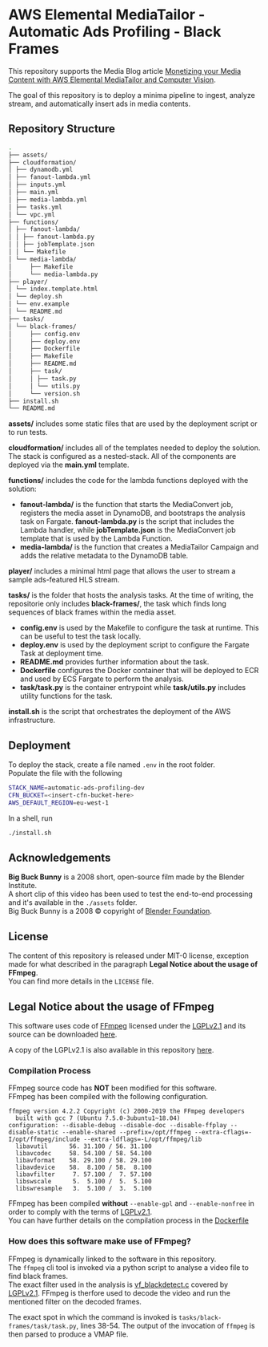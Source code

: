 # AWS Elemental MediaTailor - Automatic Ads Profiling - Black Frames

This repository supports the Media Blog article [Monetizing your Media Content with AWS Elemental MediaTailor and Computer Vision](https://aws.amazon.com/blogs/media/monetizing-your-media-content-with-media-tailor).
  
The goal of this repository is to deploy a minima pipeline to ingest, analyze
stream, and automatically insert ads in media contents.


## Repository Structure
```bash
.
├── assets/
├── cloudformation/
│ ├── dynamodb.yml
│ ├── fanout-lambda.yml
│ ├── inputs.yml
│ ├── main.yml
│ ├── media-lambda.yml
│ ├── tasks.yml
│ └── vpc.yml
├── functions/
│ ├── fanout-lambda/
│ │ ├── fanout-lambda.py
│ │ ├── jobTemplate.json
│ │ └── Makefile
│ └── media-lambda/
│     ├── Makefile
│     └── media-lambda.py
├── player/
│ └── index.template.html
│ └── deploy.sh
│ └── env.example
│ └── README.md
├── tasks/
│ └── black-frames/
│     ├── config.env
│     ├── deploy.env
│     ├── Dockerfile
│     ├── Makefile
│     ├── README.md
│     ├── task/
│     │ ├── task.py
│     │ └── utils.py
│     └── version.sh
├── install.sh
└── README.md

```

**assets/** includes some static files that are used by the deployment script or to run tests.

**cloudformation/** includes all of the templates needed to deploy the solution.  The stack is configured as a nested-stack. All of the components are deployed via the **main.yml** template.

**functions/** includes the code for the lambda functions deployed with the solution:

* **fanout-lambda/** is the function that starts the MediaConvert job, registers the media asset in DynamoDB, and bootstraps the analysis task on Fargate. **fanout-lambda.py** is the script that includes the Lambda handler, while **jobTemplate.json** is the MediaConvert job template that is used by the Lambda Function.
* **media-lambda/** is the function that creates a MediaTailor Campaign and adds the relative metadata to the DynamoDB table.

**player/** includes a minimal html page that allows the user to stream a sample ads-featured HLS stream.  

**tasks/** is the folder that hosts the analysis tasks. At the time of writing, the repositorie only includes **black-frames/**, the task which finds long sequences of black frames within the media asset.

* **config.env** is used by the Makefile to configure the task at runtime. This can be useful to test the task locally.
* **deploy.env** is used by the deployment script to configure the Fargate Task at deployment time. 
* **README.md** provides further information about the task.
* **Dockerfile** configures the Docker container that will be deployed to ECR and used by ECS Fargate to perform the analysis.
* **task/task.py** is the container entrypoint while **task/utils.py** includes utility functions for the task.

**install.sh** is the script that orchestrates the deployment of the AWS infrastructure.


## Deployment
To deploy the stack, create a file named `.env` in the root folder.  
Populate the file with the following 

```bash
STACK_NAME=automatic-ads-profiling-dev
CFN_BUCKET=<insert-cfn-bucket-here>
AWS_DEFAULT_REGION=eu-west-1

```
In a shell, run 
```bash
./install.sh
```

## Acknowledgements

**Big Buck Bunny** is a 2008 short, open-source film made by the Blender Institute.  
A short clip of this video has been used to test the end-to-end processing and
it's available in the `./assets` folder.  
Big Buck Bunny is a 2008 &copy; copyright of [Blender Foundation](http://www.bigbuckbunny.org/).

## License
The content of this repository is released under MIT-0 license, exception made for what described in the paragraph **Legal Notice about the usage of FFmpeg**.  
You can find more details in the `LICENSE` file.  

## Legal Notice about the usage of FFmpeg

This software uses code of <a href=http://ffmpeg.org>FFmpeg</a> licensed under
the <a href=http://www.gnu.org/licenses/old-licenses/lgpl-2.1.html>LGPLv2.1</a>
and its source can be downloaded <a href="/tasks/black-frames/ffmpeg/ffmpeg-4.2.2.tar.bz2">here</a>.   

A copy of the LGPLv2.1 is also available in this repository [here](/tasks/black-frames/ffmpeg/LICENSE).  

### Compilation Process
FFmpeg source code has **NOT** been modified for this software.  
FFmpeg has been compiled with the following configuration.  

```
ffmpeg version 4.2.2 Copyright (c) 2000-2019 the FFmpeg developers
  built with gcc 7 (Ubuntu 7.5.0-3ubuntu1~18.04)
configuration: --disable-debug --disable-doc --disable-ffplay --disable-static --enable-shared --prefix=/opt/ffmpeg --extra-cflags=-I/opt/ffmpeg/include --extra-ldflags=-L/opt/ffmpeg/lib
  libavutil      56. 31.100 / 56. 31.100
  libavcodec     58. 54.100 / 58. 54.100
  libavformat    58. 29.100 / 58. 29.100
  libavdevice    58.  8.100 / 58.  8.100
  libavfilter     7. 57.100 /  7. 57.100
  libswscale      5.  5.100 /  5.  5.100
  libswresample   3.  5.100 /  3.  5.100
```
FFmpeg has been compiled **without** `--enable-gpl` and `--enable-nonfree` in order to comply with the terms of [LGPLv2.1](/tasks/black-frames/ffmpeg/LICENSE).  
You can have further details on the compilation process in the [Dockerfile](/tasks/black-frames/Dockerfile)  

### How does this software make use of FFmpeg?
FFmpeg is dynamically linked to the software in this repository.  
The `ffmpeg` cli tool is invoked via a python script to analyse a video file to find black frames.  
The exact filter used in the analysis is [vf_blackdetect.c](https://github.com/FFmpeg/FFmpeg/blob/release/4.2/libavfilter/vf_blackdetect.c) covered by [LGPLv2.1](tasks/black-frames/ffmpeg/LICENSE).
FFmpeg is therfore used to decode the video and run the mentioned filter on the decoded frames.  

The exact spot in which the command is invoked is `tasks/black-frames/task/task.py`, lines 38-54. 
The output of the invocation of `ffmpeg` is then parsed to produce a VMAP file.